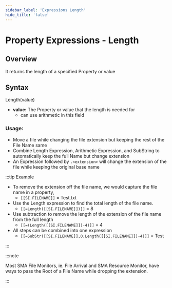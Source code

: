 ```yaml
---
sidebar_label: 'Expressions Length'
hide_title: 'false'
---
```


<head>
  <meta name="robots" content="noindex, nofollow" />
</head>

# Property Expressions - Length

## Overview 

It returns the length of a specified Property or value

## Syntax

Length(value)

* **value:** The Property or value that the length is needed for
  * can use arithmetic in this field

### Usage:

* Move a file while changing the file extension but keeping the rest of the File Name same
* Combine Length Expression, Arithmetic Expression, and SubString to automatically keep the full Name but change extension
* An Expression followed by ```.<extension>``` will change the extension of the file while keeping the original base name

:::tip Example

* To remove the extension off the file name, we would capture the file name in a property,
  * ```[[SI.FILENAME]]``` = Test.txt
* Use the Length expression to find the total length of the file name.
  * ```[[=Length([[SI.FILENAME]])]]``` = 8
* Use subtraction to remove the length of the extension of the file name from the full length
  * ```[[=(Length([[SI.FILENAME]])-4)]]``` = 4
* All steps can be combined into one expression
  * ```[[=SubStr([[SI.FILENAME]],0,Length([[SI.FILENAME]])-4)]]``` = Test

:::

:::note

Most SMA File Monitors, ie. File Arrival and SMA Resource Monitor, have ways to pass the Root of a File Name while dropping the extension.

:::